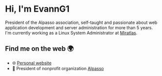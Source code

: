 # Hi, I'm EvannG1
President of the Alpasso association, self-taught and passionate about web application development and server administration for more than 5 years.<br>
I'm currently working as a Linux System Administrator at [Miratlas](https://miratlas.com).

## Find me on the web 🌍
- 🌐 [Personal website](https://evanng1.fr)
- 🚀 President of nonprofit organization [Alpasso](https://alpasso.fr/)
